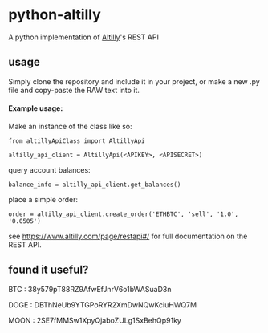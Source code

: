 # python-altilly
A python implementation of [Altilly](https://www.altilly.com/referral/f446e)'s REST API

## usage
Simply clone the repository and include it in your project, or make a new .py file and copy-paste the RAW text into it.

#### Example usage:

Make an instance of the class like so:

`from altillyApiClass import AltillyApi`


`altilly_api_client = AltillyApi(<APIKEY>, <APISECRET>)`


query account balances:


`balance_info = altilly_api_client.get_balances()`

place a simple order:

`order = altilly_api_client.create_order('ETHBTC', 'sell', '1.0', '0.0505')`


see https://www.altilly.com/page/restapi#/ for full documentation on the REST API.


## found it useful?
BTC : 38y579pT88RZ9AfwEfJnrV6o1bWASuaD3n


DOGE : DBThNeUb9YTGPoRYR2XmDwNQwKciuHWQ7M


MOON : 2SE7fMMSw1XpyQjaboZULg1SxBehQp91ky
